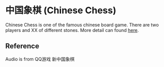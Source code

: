 # 中国象棋 (Chinese Chess)
Chinese Chess is one of the famous chinese board game. There are two players and XX of different stones. More detail can found [here](https://en.wikipedia.org/wiki/Xiangqi).

## Reference
Audio is from QQ游戏 新中国象棋
